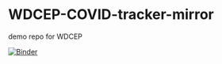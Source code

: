 # WDCEP-COVID-tracker-mirror
demo repo for WDCEP

[![Binder](https://mybinder.org/badge_logo.svg)](https://gesis.mybinder.org/binder/v2/gh/NLTGit/WDCEP-COVID-tracker-mirror/8a8c59a4ae8715d418b47c3fc5c052cb3372421c)
